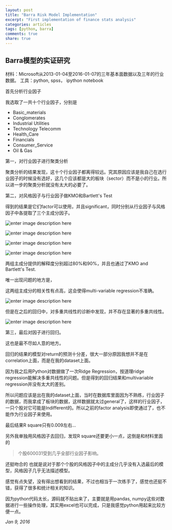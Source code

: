 ```yaml
---
layout: post
title: "Barra Risk Model Implementation"
excerpt: "First implementation of finance stats analysis"
categories: articles
tags: [python, barra]
comments: true
share: true
---
```

Barra模型的实证研究
---

材料：Microsoft从2013-01-04至2016-01-07的三年基本面数据以及三年的行业数据。
工具：python, spss， ipython notebook

首先分析行业因子

我选取了一共十个行业因子，分别是

 * Basic_materials	
 * Conglomerates
 * Industrial	Utilities
 * Technology	Telecomm	
 * Health_Care	
 * Financials
 * Consumer_Service	
 * Oil & Gas

第一，对行业因子进行聚类分析

聚类分析的结果发现，这十个行业因子都离得较远。究其原因应该是我自己在选行业因子的时候没有选好，这几个应该都是大的板块（sector）而不是小的行业。所以进一步的聚类分析就没有太大的必要了。

第二，对风格因子与行业因子做KMO和Bartlett's Test

得到的结果是它们factor可以使用，并且significant，同时分别从行业因子与风格因子中各提取了三个主成分因子。

![enter image description here](http://screenshot.net/jx2m8cz.jpg)

![enter image description here](http://screenshot.net/7952dcq.jpg)

![enter image description here](http://screenshot.net/45r13i7.jpg)

![enter image description here](http://screenshot.net/jglm2um.jpg)

两组主成分提供的解释度分别超过80%和90%，并且也通过了KMO and Bartlett's Test.

唯一出现问题的地方是，

这两组主成分的相关性有点高，这会使得multi-variable regression不准确。

![enter image description here](http://screenshot.net/dz1v5ie.jpg)

但是在之后的回归中，对多重共线性的诊断中发现，并不存在显著的多重共线性。

![enter image description here](http://screenshot.net/3p3n0ux.jpg)

第三，最后对因子进行回归。

这也是最不尽如人意的地方。

回归的结果的模型对return的预测十分差，很大一部分原因我想并不是在correlation上面，而是在我的dataset上面。

因为我之后用Python对数据做了一次Ridge Regression，按道理ridge regression能解决多重共线性的问题。但是得到的回归结果和multivariable regression并没有太大的差别。

所以问题应该是出在我的dataset上面，当时在数据库里面因为不熟练，行业因子的数据，而我拿成了板块的数据，这样数据就太过general了，这样的行业因子，一只个股对它可能是Indifferent的。所以之前的factor analysis即使通过了，也不能作为行业因子来使用。

最后结果R square只有0.009左右...

另外我单独用风格因子去回归，发现R square还要更小一点，这倒是和材料里面的 

> 个股600031受到几乎全部行业因子影响。

还挺吻合的 也就是说对于那个个股的风格因子中的主成分几乎没有入选最后的模型，风格因子几乎无法描述模型。

感觉有点失望，没有得出想看到的结果，不过也相当于一次练手了，感觉也还挺不错，获得了很多和统计相关的知识。

因为python代码太长，源码就不贴出来了，主要就是用pandas, numpy这些对数据进行一些操作处理，其实用excel也可以完成，只是我感觉python用起来比较方便一点。

*Jan 9, 2016*

